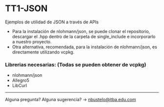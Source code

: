 # TT1-JSON
 Ejemplos de utilidad de JSON a través de APIs

* Para la instalación de nlohmann/json, se puede clonar el repositorio, descargar el .hpp dentro de la carpeta de single_include e incorporarlo a nuestro proyecto.
* Otra alternativa, recomendada, para la instalación de nlohmann/json, es directamente utilizando vcpkg.

### Librerias necesarias: (Todas se pueden obtener de vcpkg) 
* nlohmann/json
* Allegro5
* LibCurl
------------------------------------------------
Alguna pregunta? Alguna sugerencia? -> nbustelo@itba.edu.com

